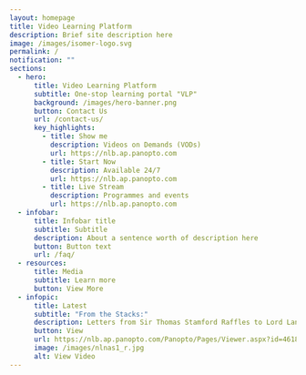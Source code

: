 ```yaml
---
layout: homepage
title: Video Learning Platform
description: Brief site description here
image: /images/isomer-logo.svg
permalink: /
notification: ""
sections:
  - hero:
      title: Video Learning Platform
      subtitle: One-stop learning portal "VLP"
      background: /images/hero-banner.png
      button: Contact Us
      url: /contact-us/
      key_highlights:
        - title: Show me
          description: Videos on Demands (VODs)
          url: https://nlb.ap.panopto.com
        - title: Start Now
          description: Available 24/7
          url: https://nlb.ap.panopto.com
        - title: Live Stream
          description: Programmes and events
          url: https://nlb.ap.panopto.com
  - infobar:
      title: Infobar title
      subtitle: Subtitle
      description: About a sentence worth of description here
      button: Button text
      url: /faq/
  - resources:
      title: Media
      subtitle: Learn more
      button: View More
  - infopic:
      title: Latest
      subtitle: "From the Stacks:"
      description: Letters from Sir Thomas Stamford Raffles to Lord Lansdowne
      button: View
      url: https://nlb.ap.panopto.com/Panopto/Pages/Viewer.aspx?id=461865bf-3321-4156-b075-ad2c004465ed
      image: /images/nlnas1_r.jpg
      alt: View Video
---
```

